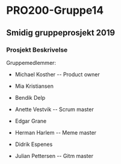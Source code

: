 # PRO200-Gruppe14

## Smidig gruppeprosjekt 2019 

### Prosjekt Beskrivelse


Gruppemedlemmer:

- Michael Kosther -- Product owner

- Mia Kristiansen 

- Bendik Delp

- Anette Vestvik -- Scrum master

- Edgar Grane 

- Herman Harlem -- Meme master

- Didrik Espenes

- Julian Pettersen -- Gitm master
